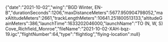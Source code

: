 {"date":"2021-10-02","wing":"BGD Winter, EN-B","durationSeconds":1206,"maxDistanceMeters":5677.950904798052,"maxAltitudeMeters":2661,"trackLengthMeters":10641.251800513133,"altitudeGainMeters":386,"launchTime":1633202046000,"launchName":"TO (N, W, S) Cove_Richfield_Monroe","fileName":"2021-10-02-XAH-bqz-19.igc","flightNumber":64,"type":"flightlog","flying-location":null}
